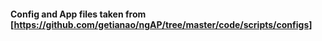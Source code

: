 #### Config and App files taken from [https://github.com/getianao/ngAP/tree/master/code/scripts/configs]